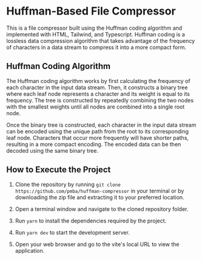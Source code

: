 # Huffman-Based File Compressor

This is a file compressor built using the Huffman coding algorithm and implemented with HTML, Tailwind, and Typescript. Huffman coding is a lossless data compression algorithm that takes advantage of the frequency of characters in a data stream to compress it into a more compact form.

## Huffman Coding Algorithm

The Huffman coding algorithm works by first calculating the frequency of each character in the input data stream. Then, it constructs a binary tree where each leaf node represents a character and its weight is equal to its frequency. The tree is constructed by repeatedly combining the two nodes with the smallest weights until all nodes are combined into a single root node.

Once the binary tree is constructed, each character in the input data stream can be encoded using the unique path from the root to its corresponding leaf node. Characters that occur more frequently will have shorter paths, resulting in a more compact encoding. The encoded data can be then decoded using the same binary tree.

## How to Execute the Project

1. Clone the repository by running `git clone https://github.com/pmba/huffman-compressor` in your terminal or by downloading the zip file and extracting it to your preferred location.

2. Open a terminal window and navigate to the cloned repository folder.

3. Run `yarn` to install the dependencies required by the project.

4. Run `yarn dev` to start the development server.

5. Open your web browser and go to the vite's local URL to view the application.
